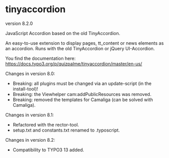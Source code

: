 # tinyaccordion

version 8.2.0

JavaScript Accordion based on the old TinyAccordion.

An easy-to-use extension to display pages, tt_content or news elements as an accordion.
Runs with the old TinyAccordion or jQuery UI-Accordion.

You find the documentation here:
https://docs.typo3.org/p/quizpalme/tinyaccordion/master/en-us/


Changes in version 8.0:
- Breaking: all plugins must be changed via an update-script (in the install-tool)!
- Breaking: the Viewhelper cam:addPublicResources was removed.
- Breaking: removed the templates for Camaliga (can be solved with Camaliga).

Changes in version 8.1:
- Refactored with the rector-tool.
- setup.txt and constants.txt renamed to .typoscript.

Changes in version 8.2:
- Compatibility to TYPO3 13 added.